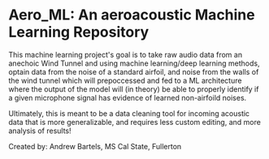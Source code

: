 # Aero_ML: An aeroacoustic Machine Learning Repository
This machine learning project's goal is to take raw audio data from an anechoic 
Wind Tunnel and using machine learning/deep learning methods, optain data from the noise 
of a standard airfoil, and noise from the walls of the wind tunnel which will
prepoccessed and fed to a ML architecture where the output of the model will
(in theory) be able to properly identify if a given microphone signal has evidence
of learned non-airfoild noises. 

Ultimately, this is meant to be a data cleaning tool for incoming acoustic data
that is more generalizable, and requires less custom editing, and more analysis 
of results!

Created by: Andrew Bartels, MS Cal State, Fullerton
